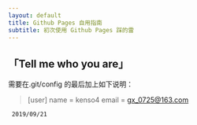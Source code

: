 ```yaml
---
layout: default
title: Github Pages 自用指南
subtitle: 初次使用 Github Pages 踩的雷
---
```


## 「Tell me who you are」

需要在.git/config 的最后加上如下说明：

> [user]
>    name = kenso4
>    email = gx_0725@163.com

` 2019/09/21`
